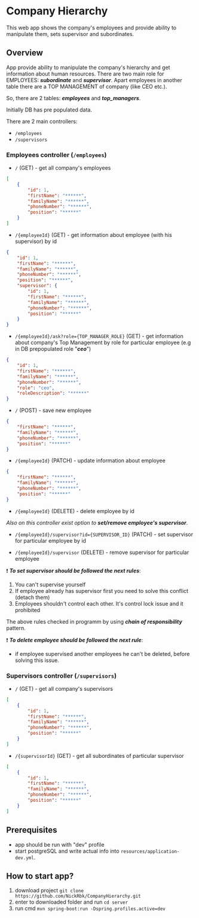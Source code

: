 # Company Hierarchy

This web app shows the company's employees and provide ability to manipulate 
them, sets supervisor and subordinates.

## Overview

App provide ability to manipulate the company's hierarchy and get information
about human resources.
There are two main role for EMPLOYEES: _**subordinate**_ and _**supervisor**_.
Apart employees in another table there are a TOP MANAGEMENT of company (like CEO etc.).

So, there are 2 tables: _**employees**_ and _**top_managers**_.

Initially DB has pre populated data.

There are 2 main controllers:
- `/employees`
- `/supervisors`

### Employees controller (`/employees`)

- `/` (GET) - get all company's employees
```json
[
    {
        "id": 1,
        "firstName": "******",
        "familyName": "******",
        "phoneNumber": "******",
        "position": "******"
    }
]
```

- `/{employeeId}` (GET) - get information about employee (with his supervisor) by id

```json
{
    "id": 1,
    "firstName": "******",
    "familyName": "******",
    "phoneNumber": "******",
    "position": "******",
    "supervisor": {
        "id": 1,
        "firstName": "******",
        "familyName": "******",
        "phoneNumber": "******",
        "position": "******"
    }
}
```

- `/{employeeId}/ask?role={TOP_MANAGER_ROLE}` (GET) - get information about company's
Top Management by role for particular employee (e.g in DB prepopulated role "_**ceo**_")

```json
{
    "id": 1,
    "firstName": "******",
    "familyName": "******",
    "phoneNumber": "******",
    "role": "ceo",
    "roleDescription": "******"
}
```

- `/` (POST) - save new employee

```json
{
	"firstName": "******",
	"familyName": "******",
	"phoneNumber": "******",
	"position": "******"
}
```

- `/{employeeId}` (PATCH) - update information about employee

```json
{
	"firstName": "******",
	"familyName": "******",
	"phoneNumber": "******",
	"position": "******"
}
```

- `/{employeeId}` (DELETE) - delete employee by id

_Also on this controller exist option to **set/remove employee's supervisor**_.

- `/{employeeId}/supervisor?id={SUPERVISOR_ID}` (PATCH) - set supervisor for particular 
employee by id

- `/{employeeId}/supervisor` (DELETE) - remove supervisor for particular employee

:exclamation: _**To set supervisor should be followed the next rules**_:
1. You can't supervise yourself
2. If employee already has supervisor first you need to solve this conflict (detach them)
3. Employees shouldn't control each other. It's control lock issue and it prohibited

The above rules checked in programm by using _**chain of responsibility**_ pattern. 

:exclamation: _**To delete employee should be followed the next rule**_:
- if employee supervised another employees he can't be deleted, before solving this
issue.

### Supervisors controller (`/supervisors`)

- `/` (GET) - get all company's supervisors

```json
[
    {
        "id": 1,
        "firstName": "******",
        "familyName": "******",
        "phoneNumber": "******",
        "position": "******"
    }
]
```

- `/{supervisorId}` (GET) - get all subordinates of particular supervisor

```json
[
    {
        "id": 1,
        "firstName": "******",
        "familyName": "******",
        "phoneNumber": "******",
        "position": "******"
    }
]
```

## Prerequisites
- app should be run with "dev" profile
- start postgreSQL and write actual info into `resources/application-dev.yml`.

## How to start app?
1) download project `git clone https://github.com/NickRbk/CompanyHierarchy.git`
2) enter to downloaded folder and run `cd server`
3) run cmd `mvn spring-boot:run -Dspring.profiles.active=dev`